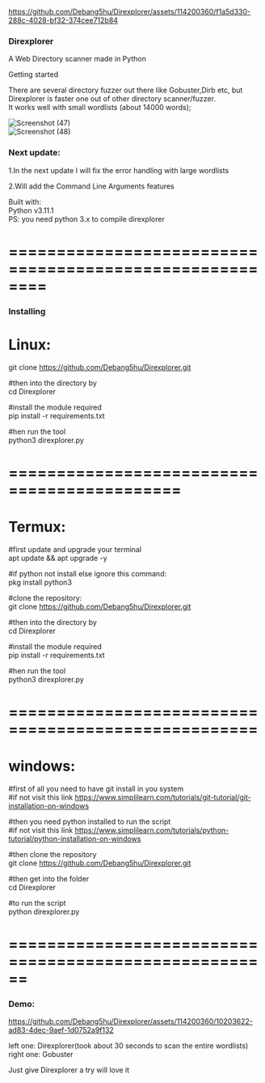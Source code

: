 
https://github.com/Debang5hu/Direxplorer/assets/114200360/f1a5d330-288c-4028-bf32-374cee712b84
<h3>Direxplorer</h3>  

A Web Directory scanner made in Python  

Getting started

There are several directory fuzzer out there like Gobuster,Dirb etc, but Direxplorer is faster one out of other directory scanner/fuzzer.  
It works well with small wordlists (about 14000 words);  


![Screenshot (47)](https://github.com/Debang5hu/Direxplorer/assets/114200360/09394c8c-0439-4200-bace-4aa6aad737a5)  
![Screenshot (48)](https://github.com/Debang5hu/Direxplorer/assets/114200360/1d3d4732-e9ea-4cc3-b187-3b4b4b93e508)  



<h3>Next update:</h3>  

1.In the next update I will fix the error handling with large wordlists  

2.Will add the  Command Line Arguments features  


Built with:  
Python v3.11.1  
PS: you need python 3.x to compile direxplorer  

========================================================  
=====================================
<h3>Installing</h3>  

Linux:  
=======  

git clone https://github.com/Debang5hu/Direxplorer.git  

#then into the directory by  
cd Direxplorer  

#install the module required  
pip install -r requirements.txt  

#hen run the tool  
python3 direxplorer.py  

============================================  
==============================

Termux:  
=========  

#first update and upgrade your terminal  
apt update && apt upgrade -y  

#if python not install else ignore this command:  
pkg install python3  

#clone the repository:  
git clone https://github.com/Debang5hu/Direxplorer.git  

#then into the directory by  
cd Direxplorer  

#install the module required  
pip install -r requirements.txt  

#hen run the tool  
python3 direxplorer.py  

====================================================  
=================================  

windows:  
=========  

#first of all you need to have git install in you system  
#if not visit this link https://www.simplilearn.com/tutorials/git-tutorial/git-installation-on-windows  

#then you need python installed to run the script  
#if not visit this link https://www.simplilearn.com/tutorials/python-tutorial/python-installation-on-windows  

#then clone the repository  
git clone https://github.com/Debang5hu/Direxplorer.git  

#then get into the folder  
cd Direxplorer  

#to run the script  
python direxplorer.py  

======================================================  
======================  


<h3>Demo:</h3>  



https://github.com/Debang5hu/Direxplorer/assets/114200360/10203622-ad83-4dec-9aef-1d0752a9f132  


left one: Direxplorer(took about 30 seconds to scan the entire wordlists)  
right one: Gobuster  

Just give Direxplorer a try will love it

